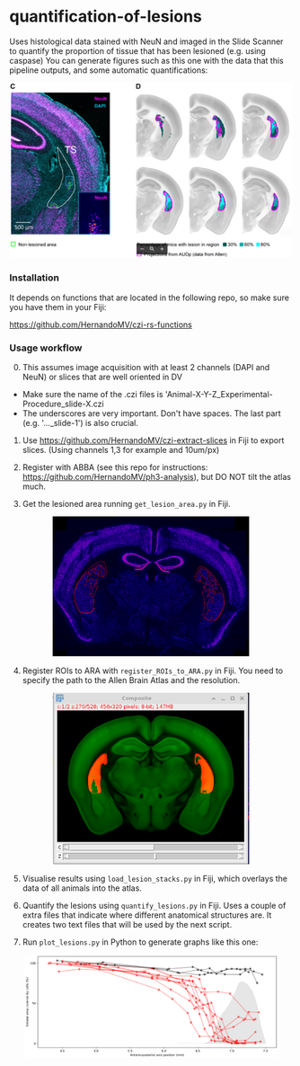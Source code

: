 # quantification-of-lesions
Uses histological data stained with NeuN and imaged in the Slide Scanner to quantify the proportion of tissue that has been lesioned (e.g. using caspase)
You can generate figures such as this one with the data that this pipeline outputs, and some automatic quantifications:
<p align="middle">
  <img src="doc/imgs/img_0.png" width=550>
</p>

### Installation

It depends on functions that are located in the following repo, so make sure you have them in your Fiji:

https://github.com/HernandoMV/czi-rs-functions



### Usage workflow
0. This assumes image acquisition with at least 2 channels (DAPI and NeuN) or slices that are well oriented in DV
  - Make sure the name of the .czi files is 'Animal-X-Y-Z_Experimental-Procedure_slide-X.czi
  - The underscores are very important. Don't have spaces. The last part (e.g. '..._slide-1') is also crucial.

1. Use https://github.com/HernandoMV/czi-extract-slices in Fiji to export slices. (Using channels 1,3 for example and 10um/px)

2. Register with ABBA (see this repo for instructions: https://github.com/HernandoMV/ph3-analysis), but DO NOT tilt the atlas much.

3. Get the lesioned area running ```get_lesion_area.py``` in Fiji.
<p align="middle">
  <img src="doc/imgs/img_1.png" width=350>
</p>

4. Register ROIs to ARA with ```register_ROIs_to_ARA.py``` in Fiji. You need to specify the path to the Allen Brain Atlas and the resolution.
<p align="middle">
  <img src="doc/imgs/img_2.png" width=350>
</p>

5. Visualise results using ```load_lesion_stacks.py``` in Fiji, which overlays the data of all animals into the atlas.

6. Quantify the lesions using ```quantify_lesions.py``` in Fiji. Uses a couple of extra files that indicate where different anatomical structures are.
It creates two text files that will be used by the next script.

7. Run ```plot_lesions.py``` in Python to generate graphs like this one:
<p align="middle">
  <img src="doc/imgs/img_3.png" width=450>
</p>

